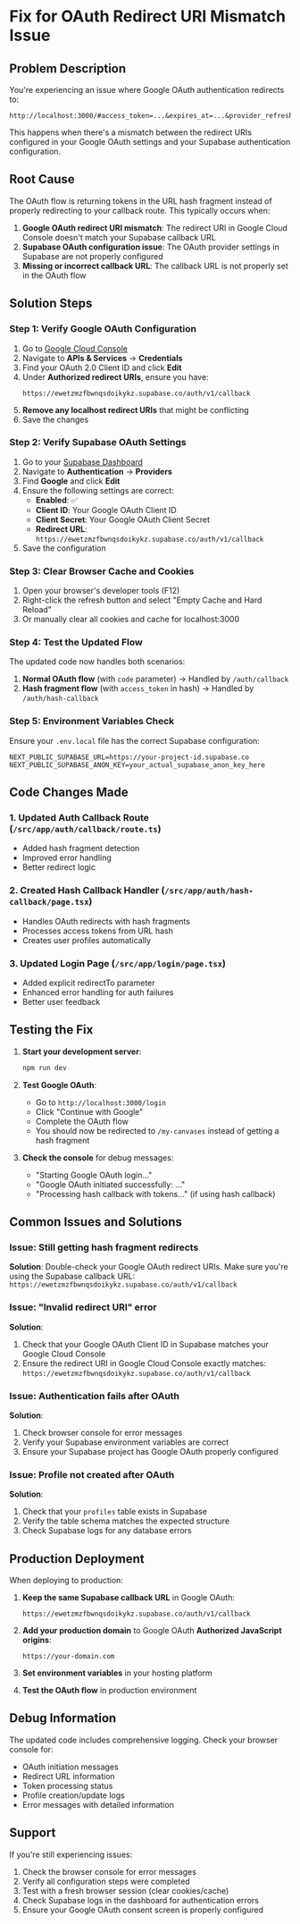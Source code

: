 # Fix for OAuth Redirect URI Mismatch Issue

## Problem Description

You're experiencing an issue where Google OAuth authentication redirects to:
```
http://localhost:3000/#access_token=...&expires_at=...&provider_refresh_token=...
```

This happens when there's a mismatch between the redirect URIs configured in your Google OAuth settings and your Supabase authentication configuration.

## Root Cause

The OAuth flow is returning tokens in the URL hash fragment instead of properly redirecting to your callback route. This typically occurs when:

1. **Google OAuth redirect URI mismatch**: The redirect URI in Google Cloud Console doesn't match your Supabase callback URL
2. **Supabase OAuth configuration issue**: The OAuth provider settings in Supabase are not properly configured
3. **Missing or incorrect callback URL**: The callback URL is not properly set in the OAuth flow

## Solution Steps

### Step 1: Verify Google OAuth Configuration

1. Go to [Google Cloud Console](https://console.cloud.google.com/)
2. Navigate to **APIs & Services** → **Credentials**
3. Find your OAuth 2.0 Client ID and click **Edit**
4. Under **Authorized redirect URIs**, ensure you have:
   ```
   https://ewetzmzfbwnqsdoikykz.supabase.co/auth/v1/callback
   ```
5. **Remove any localhost redirect URIs** that might be conflicting
6. Save the changes

### Step 2: Verify Supabase OAuth Settings

1. Go to your [Supabase Dashboard](https://supabase.com/dashboard)
2. Navigate to **Authentication** → **Providers**
3. Find **Google** and click **Edit**
4. Ensure the following settings are correct:
   - **Enabled**: ✅
   - **Client ID**: Your Google OAuth Client ID
   - **Client Secret**: Your Google OAuth Client Secret
   - **Redirect URL**: `https://ewetzmzfbwnqsdoikykz.supabase.co/auth/v1/callback`
5. Save the configuration

### Step 3: Clear Browser Cache and Cookies

1. Open your browser's developer tools (F12)
2. Right-click the refresh button and select "Empty Cache and Hard Reload"
3. Or manually clear all cookies and cache for localhost:3000

### Step 4: Test the Updated Flow

The updated code now handles both scenarios:

1. **Normal OAuth flow** (with `code` parameter) → Handled by `/auth/callback`
2. **Hash fragment flow** (with `access_token` in hash) → Handled by `/auth/hash-callback`

### Step 5: Environment Variables Check

Ensure your `.env.local` file has the correct Supabase configuration:

```env
NEXT_PUBLIC_SUPABASE_URL=https://your-project-id.supabase.co
NEXT_PUBLIC_SUPABASE_ANON_KEY=your_actual_supabase_anon_key_here
```

## Code Changes Made

### 1. Updated Auth Callback Route (`/src/app/auth/callback/route.ts`)
- Added hash fragment detection
- Improved error handling
- Better redirect logic

### 2. Created Hash Callback Handler (`/src/app/auth/hash-callback/page.tsx`)
- Handles OAuth redirects with hash fragments
- Processes access tokens from URL hash
- Creates user profiles automatically

### 3. Updated Login Page (`/src/app/login/page.tsx`)
- Added explicit redirectTo parameter
- Enhanced error handling for auth failures
- Better user feedback

## Testing the Fix

1. **Start your development server**:
   ```bash
   npm run dev
   ```

2. **Test Google OAuth**:
   - Go to `http://localhost:3000/login`
   - Click "Continue with Google"
   - Complete the OAuth flow
   - You should now be redirected to `/my-canvases` instead of getting a hash fragment

3. **Check the console** for debug messages:
   - "Starting Google OAuth login..."
   - "Google OAuth initiated successfully: ..."
   - "Processing hash callback with tokens..." (if using hash callback)

## Common Issues and Solutions

### Issue: Still getting hash fragment redirects
**Solution**: Double-check your Google OAuth redirect URIs. Make sure you're using the Supabase callback URL: `https://ewetzmzfbwnqsdoikykz.supabase.co/auth/v1/callback`

### Issue: "Invalid redirect URI" error
**Solution**: 
1. Check that your Google OAuth Client ID in Supabase matches your Google Cloud Console
2. Ensure the redirect URI in Google Cloud Console exactly matches: `https://ewetzmzfbwnqsdoikykz.supabase.co/auth/v1/callback`

### Issue: Authentication fails after OAuth
**Solution**: 
1. Check browser console for error messages
2. Verify your Supabase environment variables are correct
3. Ensure your Supabase project has Google OAuth properly configured

### Issue: Profile not created after OAuth
**Solution**: 
1. Check that your `profiles` table exists in Supabase
2. Verify the table schema matches the expected structure
3. Check Supabase logs for any database errors

## Production Deployment

When deploying to production:

1. **Keep the same Supabase callback URL** in Google OAuth:
   ```
   https://ewetzmzfbwnqsdoikykz.supabase.co/auth/v1/callback
   ```

2. **Add your production domain** to Google OAuth **Authorized JavaScript origins**:
   ```
   https://your-domain.com
   ```

3. **Set environment variables** in your hosting platform

4. **Test the OAuth flow** in production environment

## Debug Information

The updated code includes comprehensive logging. Check your browser console for:

- OAuth initiation messages
- Redirect URL information
- Token processing status
- Profile creation/update logs
- Error messages with detailed information

## Support

If you're still experiencing issues:

1. Check the browser console for error messages
2. Verify all configuration steps were completed
3. Test with a fresh browser session (clear cookies/cache)
4. Check Supabase logs in the dashboard for authentication errors
5. Ensure your Google OAuth consent screen is properly configured 